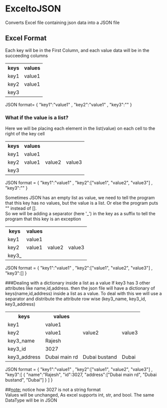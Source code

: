 # ExceltoJSON
Converts Excel file containing json data into a JSON file
## Excel Format
Each key will be in the First Column, and each value data will be in the succeeding columns
<table style="width:100%">
  <tr>
    <th>keys</th>
    <th>values</th>
  </tr>
  <tr>
    <td>key1</td>
    <td>value1</td>
  </tr>
  <tr>
    <td>key2</td>
    <td>value1</td>
  </tr>
  <tr>
    <td>key3</td>
  </tr>
</table>
JSON format= { "key1":"value1" , "key2":"value1" , "key3":"" }

### What if the value is a list? <br>
Here we will be placing each element in the list(value) on each cell to the right of the key cell
<table style="width:100%">
  <tr>
    <th>keys</th>
    <th>values</th>
  </tr>
  <tr>
    <td>key1</td>
    <td>value1</td>
  </tr>
  <tr>
    <td>key2</td>
    <td>value1</td>
    <td>value2</td>
    <td>value3</td>
  </tr>
  <tr>
    <td>key3</td>
  </tr>
</table>
JSON format = { "key1":"value1" , "key2":["value1", "value2", "value3"] , "key3":"" }

Sometimes JSON has an empty list as value, we need to tell the program that this key has no values, but the value is a list. Or else the program puts "" instead of [].<br>
So we will be adding a separator (here '_') in the key as a suffix to tell the program that this key is an exception
<table style="width:100%">
  <tr>
    <th>keys</th>
    <th>values</th>
  </tr>
  <tr>
    <td>key1</td>
    <td>value1</td>
  </tr>
  <tr>
    <td>key2</td>
    <td>value1</td>
    <td>value2</td>
    <td>value3</td>
  </tr>
  <tr>
    <td>key3_</td>
  </tr>
</table>
JSON format = { "key1":"value1" , "key2":["value1", "value2", "value3"] , "key3":[] }


###Dealing with a dictionary inside a list as a value
If key3 has 3 other attributes like name,id,address. then the json file will have a dictionary of keys(name,id,address) inside a list as a value. To deal with this we will use a separator and distribute the attribute row wise (key3_name, key3_id, key3_address)
<table style="width:100%">
  <tr>
    <th>keys</th>
    <th>values</th>
  </tr>
  <tr>
    <td>key1</td>
    <td>value1</td>
  </tr>
  <tr>
    <td>key2</td>
    <td>value1</td>
    <td>value2</td>
    <td>value3</td>
  </tr>
  <tr>
    <td>key3_name</td>
    <td>Rajesh</td>
  </tr>
  <tr>
    <td>key3_id</td>
    <td>3027</td>
  </tr>
  <tr>
    <td>key3_address</td>
    <td>Dubai main rd</td>
    <td>Dubai bustand</td>
    <td>Dubai</td>
  </tr>
</table>
JSON format = { "key1":"value1" , "key2":["value1", "value2", "value3"] , "key3":[ { "name":"Rajesh", "id":3027, "address":["Dubai main rd", "Dubai bustand", "Dubai"] } ] }

##<u>note:</u>
notice how 3027 is not a string format<br>
Values will be unchanged, As excel supports int, str, and bool. The same DataType will be in JSON

